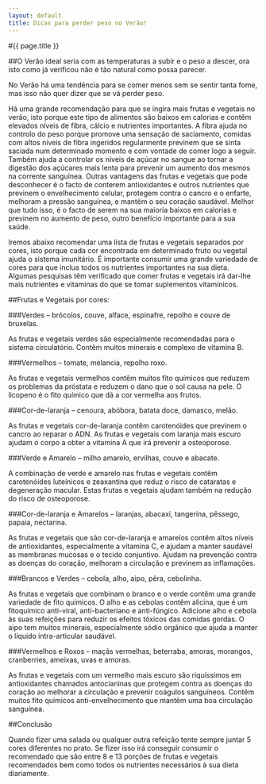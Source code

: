 ```yaml
---
layout: default
title: Dicas para perder peso no Verão!
---
```


#{{ page.title }}

##O Verão ideal seria com as temperaturas a subir e o peso a descer, ora isto como já verificou não é tão natural como possa parecer.

No Verão há uma tendência para se comer menos sem se sentir tanta fome, mas isso não quer dizer que se vá perder peso.

Há uma grande recomendação para que se ingira mais frutas e vegetais no verão, isto porque este tipo de alimentos são baixos em calorias e contêm elevados níveis de fibra, cálcio e nutrientes importantes. A fibra ajuda no controlo do peso porque promove uma sensação de saciamento, comidas com altos níveis de fibra ingeridos regularmente previnem que se sinta saciada num determinado momento e com vontade de comer logo a seguir. Também ajuda a controlar os níveis de açúcar no sangue ao tornar a digestão dos açúcares mais lenta para prevenir um aumento dos mesmos na corrente sanguínea. Outras vantagens das frutas e vegetais que pode desconhecer é o facto de conterem antioxidantes e outros nutrientes que previnem o envelhecimento celular, protegem contra o cancro e o enfarte, melhoram a pressão sanguínea, e mantêm o seu coração saudável. Melhor que tudo isso, é o facto de serem na sua maioria baixos em calorias e previnem no aumento de peso, outro benefício importante para a sua saúde.

Iremos abaixo recomendar uma lista de frutas e vegetais separados por cores, isto porque cada cor encontrada em determinado fruto ou vegetal ajuda o sistema imunitário. É importante consumir uma grande variedade de cores para que inclua todos os nutrientes importantes na sua dieta. Algumas pesquisas têm verificado que comer frutas e vegetais irá dar-lhe mais nutrientes e vitaminas do que se tomar suplementos vitamínicos.

##Frutas e Vegetais por cores:

###Verdes – brócolos, couve, alface, espinafre, repolho e couve de bruxelas.

As frutas e vegetais verdes são especialmente recomendadas para o sistema circulatório. Contêm muitos minerais e complexo de vitamina B.

###Vermelhos – tomate, melancia, repolho roxo.

As frutas e vegetais vermelhos contêm muitos fito químicos que reduzem os problemas da próstata e reduzem o dano que o sol causa na pele. O licopeno é o fito químico que dá a cor vermelha aos frutos.

###Cor-de-laranja – cenoura, abóbora, batata doce, damasco, melão.

As frutas e vegetais cor-de-laranja contêm carotenóides que previnem o cancro ao reparar o ADN. As frutas e vegetais com laranja mais escuro ajudam o corpo a obter a vitamina A que irá prevenir a osteoporose.

###Verde e Amarelo – milho amarelo, ervilhas, couve e abacate.

A combinação de verde e amarelo nas frutas e vegetais contêm carotenóides luteínicos e zeaxantina que reduz o risco de cataratas e degeneração macular. Estas frutas e vegetais ajudam também na redução do risco de osteoporose.

###Cor-de-laranja e Amarelos – laranjas, abacaxi, tangerina, pêssego, papaia, nectarina.

As frutas e vegetais que são cor-de-laranja e amarelos contêm altos níveis de antioxidantes, especialmente a vitamina C, e ajudam a manter saudável as membranas mucosas e o tecido conjuntivo. Ajudam na prevenção contra as doenças do coração, melhoram a circulação e previnem as inflamações.

###Brancos e Verdes – cebola, alho, aipo, pêra, cebolinha.

As frutas e vegetais que combinam o branco e o verde contêm uma grande variedade de fito químicos. O alho e as cebolas contêm alicina, que é um fitoquímico anti-viral, anti-bacteriano e anti-fúngico. Adicione alho e cebola às suas refeições para reduzir os efeitos tóxicos das comidas gordas. O aipo tem muitos minerais, especialmente sódio orgânico que ajuda a manter o líquido intra-articular saudável.

###Vermelhos e Roxos – maçãs vermelhas, beterraba, amoras, morangos, cranberries, ameixas, uvas e amoras.

As frutas e vegetais com um vermelho mais escuro são riquíssimos em antioxidantes chamados antocianinas que protegem contra as doenças do coração ao melhorar a circulação e prevenir coágulos sanguíneos. Contêm muitos fito químicos anti-envelhecimento que mantêm uma boa circulação sanguínea.

##Conclusão

Quando fizer uma salada ou qualquer outra refeição tente sempre juntar 5 cores diferentes no prato. Se fizer isso irá conseguir consumir o recomendado que são entre 8 e 13 porções de frutas e vegetais recomendados bem como todos os nutrientes necessários à sua dieta diariamente.